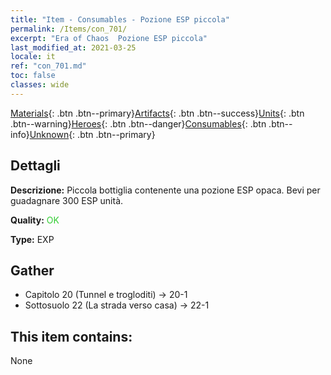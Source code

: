 ```yaml
---
title: "Item - Consumables - Pozione ESP piccola"
permalink: /Items/con_701/
excerpt: "Era of Chaos  Pozione ESP piccola"
last_modified_at: 2021-03-25
locale: it
ref: "con_701.md"
toc: false
classes: wide
---
```

 [Materials](/it/Items/){: .btn .btn--primary}[Artifacts](/it/Items/Artifacts/){: .btn .btn--success}[Units](/it/Items/Units/){: .btn .btn--warning}[Heroes](/it/Items/Heroes/){: .btn .btn--danger}[Consumables](/it/Items/Consumables/){: .btn .btn--info}[Unknown](/it/Items/Unknown/){: .btn .btn--primary}

## Dettagli
 **Descrizione:** Piccola bottiglia contenente una pozione ESP opaca. Bevi per guadagnare 300 ESP unità.

 **Quality:** <span style="color: #32CD32">OK</span>

 **Type:** EXP

## Gather

*    Capitolo 20 (Tunnel e trogloditi) -> 20-1 
*    Sottosuolo 22 (La strada verso casa) -> 22-1 

## This item contains:

  None

